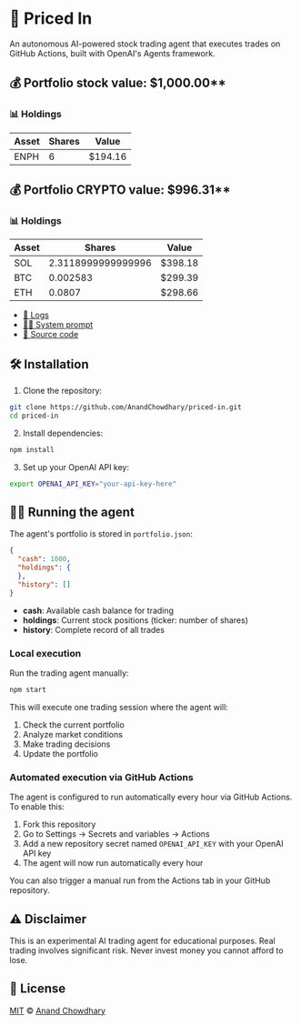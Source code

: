 # 🤖 Priced In

An autonomous AI-powered stock trading agent that executes trades on GitHub Actions, built with OpenAI's Agents framework.

<!-- auto STOCK start -->
  
  ## 💰 Portfolio stock value: $1,000.00**
  
  ### 📊 Holdings
  
  | Asset | Shares | Value |
  |-------|--------|-------|
  | ENPH | 6 | $194.16 |
  
  <!-- auto STOCK end -->

  <!-- auto CRYPTO start -->
  
  ## 💰 Portfolio CRYPTO value: $996.31**
  
  ### 📊 Holdings
  
  | Asset | Shares | Value |
  |-------|--------|-------|
  | SOL | 2.3118999999999996 | $398.18 |
| BTC | 0.002583 | $299.39 |
| ETH | 0.0807 | $298.66 |
  
  <!-- auto CRYPTO end -->

- [🧠 Logs](./agent.log)
- [🧑‍💻 System prompt](./system-prompt.md)
- [📁 Source code](./agent.ts)

## 🛠️ Installation

1. Clone the repository:

```bash
git clone https://github.com/AnandChowdhary/priced-in.git
cd priced-in
```

2. Install dependencies:

```bash
npm install
```

3. Set up your OpenAI API key:

```bash
export OPENAI_API_KEY="your-api-key-here"
```

## 🏃‍♂️ Running the agent

The agent's portfolio is stored in `portfolio.json`:

```json
{
  "cash": 1000,
  "holdings": {
  },
  "history": []
}
```

- **cash**: Available cash balance for trading
- **holdings**: Current stock positions (ticker: number of shares)
- **history**: Complete record of all trades

### Local execution

Run the trading agent manually:

```bash
npm start
```

This will execute one trading session where the agent will:

1. Check the current portfolio
2. Analyze market conditions
3. Make trading decisions
4. Update the portfolio

### Automated execution via GitHub Actions

The agent is configured to run automatically every hour via GitHub Actions. To enable this:

1. Fork this repository
2. Go to Settings → Secrets and variables → Actions
3. Add a new repository secret named `OPENAI_API_KEY` with your OpenAI API key
4. The agent will now run automatically every hour

You can also trigger a manual run from the Actions tab in your GitHub repository.

## ⚠️ Disclaimer

This is an experimental AI trading agent for educational purposes. Real trading involves significant risk. Never invest money you cannot afford to lose.

## 📄 License

[MIT](./LICENSE) © [Anand Chowdhary](https://anandchowdhary.com)
